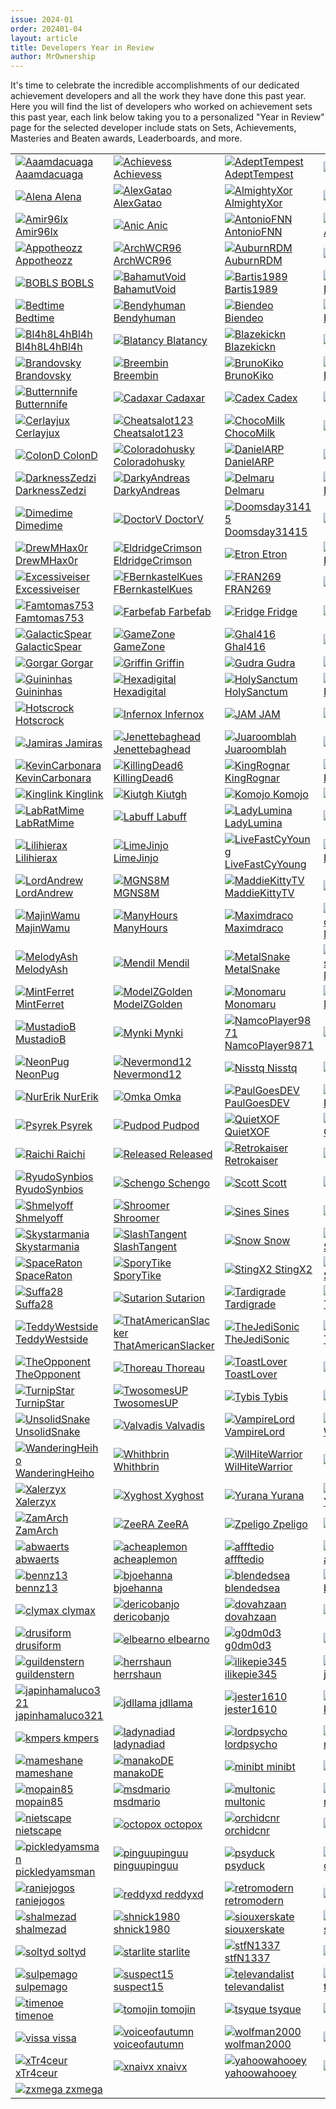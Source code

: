 ```yaml
---
issue: 2024-01
order: 202401-04
layout: article
title: Developers Year in Review
author: MrOwnership
---
```


It's time to celebrate the incredible accomplishments of our dedicated achievement developers and all the work they have done this past year. Here you will find the list of developers who worked on achievement sets this past year, each link below taking you to a personalized "Year in Review" page for the selected developer include stats on Sets, Achievements, Masteries and Beaten awards, Leaderboards, and more.

|                                                                                                                                                                                                           |                                                                                                                                                                                                                       |                                                                                                                                                                                                       |                                                                                                                                                                                                                   |
| --------------------------------------------------------------------------------------------------------------------------------------------------------------------------------------------------------- | --------------------------------------------------------------------------------------------------------------------------------------------------------------------------------------------------------------------- | ----------------------------------------------------------------------------------------------------------------------------------------------------------------------------------------------------- | ----------------------------------------------------------------------------------------------------------------------------------------------------------------------------------------------------------------- |
| <a href="./Dev/Aaamdacuaga.html" target="_blank" rel="noopener"><img class="rauserpic" src="https://retroachievements.org/UserPic/Aaamdacuaga.png" alt="Aaamdacuaga"> Aaamdacuaga</a>                     | <a href="./Dev/Achievess.html" target="_blank" rel="noopener"><img class="rauserpic" src="https://retroachievements.org/UserPic/Achievess.png" alt="Achievess"> Achievess</a>                                         | <a href="./Dev/AdeptTempest.html" target="_blank" rel="noopener"><img class="rauserpic" src="https://retroachievements.org/UserPic/AdeptTempest.png" alt="AdeptTempest"> AdeptTempest</a>             | <a href="./Dev/AfroRyan.html" target="_blank" rel="noopener"><img class="rauserpic" src="https://retroachievements.org/UserPic/AfroRyan.png" alt="AfroRyan"> AfroRyan</a>                                         |
| <a href="./Dev/Alena.html" target="_blank" rel="noopener"><img class="rauserpic" src="https://retroachievements.org/UserPic/Alena.png" alt="Alena"> Alena</a>                                             | <a href="./Dev/AlexGatao.html" target="_blank" rel="noopener"><img class="rauserpic" src="https://retroachievements.org/UserPic/AlexGatao.png" alt="AlexGatao"> AlexGatao</a>                                         | <a href="./Dev/AlmightyXor.html" target="_blank" rel="noopener"><img class="rauserpic" src="https://retroachievements.org/UserPic/AlmightyXor.png" alt="AlmightyXor"> AlmightyXor</a>                 | <a href="./Dev/Altomar.html" target="_blank" rel="noopener"><img class="rauserpic" src="https://retroachievements.org/UserPic/Altomar.png" alt="Altomar"> Altomar</a>                                             |
| <a href="./Dev/Amir96lx.html" target="_blank" rel="noopener"><img class="rauserpic" src="https://retroachievements.org/UserPic/Amir96lx.png" alt="Amir96lx"> Amir96lx</a>                                 | <a href="./Dev/Anic.html" target="_blank" rel="noopener"><img class="rauserpic" src="https://retroachievements.org/UserPic/Anic.png" alt="Anic"> Anic</a>                                                             | <a href="./Dev/AntonioFNN.html" target="_blank" rel="noopener"><img class="rauserpic" src="https://retroachievements.org/UserPic/AntonioFNN.png" alt="AntonioFNN"> AntonioFNN</a>                     | <a href="./Dev/AppleAndo.html" target="_blank" rel="noopener"><img class="rauserpic" src="https://retroachievements.org/UserPic/AppleAndo.png" alt="AppleAndo"> AppleAndo</a>                                     |
| <a href="./Dev/Appotheozz.html" target="_blank" rel="noopener"><img class="rauserpic" src="https://retroachievements.org/UserPic/Appotheozz.png" alt="Appotheozz"> Appotheozz</a>                         | <a href="./Dev/ArchWCR96.html" target="_blank" rel="noopener"><img class="rauserpic" src="https://retroachievements.org/UserPic/ArchWCR96.png" alt="ArchWCR96"> ArchWCR96</a>                                         | <a href="./Dev/AuburnRDM.html" target="_blank" rel="noopener"><img class="rauserpic" src="https://retroachievements.org/UserPic/AuburnRDM.png" alt="AuburnRDM"> AuburnRDM</a>                         | <a href="./Dev/AuroraX.html" target="_blank" rel="noopener"><img class="rauserpic" src="https://retroachievements.org/UserPic/AuroraX.png" alt="AuroraX"> AuroraX</a>                                             |
| <a href="./Dev/BOBLS.html" target="_blank" rel="noopener"><img class="rauserpic" src="https://retroachievements.org/UserPic/BOBLS.png" alt="BOBLS"> BOBLS</a>                                             | <a href="./Dev/BahamutVoid.html" target="_blank" rel="noopener"><img class="rauserpic" src="https://retroachievements.org/UserPic/BahamutVoid.png" alt="BahamutVoid"> BahamutVoid</a>                                 | <a href="./Dev/Bartis1989.html" target="_blank" rel="noopener"><img class="rauserpic" src="https://retroachievements.org/UserPic/Bartis1989.png" alt="Bartis1989"> Bartis1989</a>                     | <a href="./Dev/BatFastardJordy.html" target="_blank" rel="noopener"><img class="rauserpic" src="https://retroachievements.org/UserPic/BatFastardJordy.png" alt="BatFastardJordy"> BatFastardJordy</a>             |
| <a href="./Dev/Bedtime.html" target="_blank" rel="noopener"><img class="rauserpic" src="https://retroachievements.org/UserPic/Bedtime.png" alt="Bedtime"> Bedtime</a>                                     | <a href="./Dev/Bendyhuman.html" target="_blank" rel="noopener"><img class="rauserpic" src="https://retroachievements.org/UserPic/Bendyhuman.png" alt="Bendyhuman"> Bendyhuman</a>                                     | <a href="./Dev/Biendeo.html" target="_blank" rel="noopener"><img class="rauserpic" src="https://retroachievements.org/UserPic/Biendeo.png" alt="Biendeo"> Biendeo</a>                                 | <a href="./Dev/Bilalscape12.html" target="_blank" rel="noopener"><img class="rauserpic" src="https://retroachievements.org/UserPic/Bilalscape12.png" alt="Bilalscape12"> Bilalscape12</a>                         |
| <a href="./Dev/Bl4h8L4hBl4h.html" target="_blank" rel="noopener"><img class="rauserpic" src="https://retroachievements.org/UserPic/Bl4h8L4hBl4h.png" alt="Bl4h8L4hBl4h"> Bl4h8L4hBl4h</a>                 | <a href="./Dev/Blatancy.html" target="_blank" rel="noopener"><img class="rauserpic" src="https://retroachievements.org/UserPic/Blatancy.png" alt="Blatancy"> Blatancy</a>                                             | <a href="./Dev/Blazekickn.html" target="_blank" rel="noopener"><img class="rauserpic" src="https://retroachievements.org/UserPic/Blazekickn.png" alt="Blazekickn"> Blazekickn</a>                     | <a href="./Dev/BoomEX.html" target="_blank" rel="noopener"><img class="rauserpic" src="https://retroachievements.org/UserPic/BoomEX.png" alt="BoomEX"> BoomEX</a>                                                 |
| <a href="./Dev/Brandovsky.html" target="_blank" rel="noopener"><img class="rauserpic" src="https://retroachievements.org/UserPic/Brandovsky.png" alt="Brandovsky"> Brandovsky</a>                         | <a href="./Dev/Breembin.html" target="_blank" rel="noopener"><img class="rauserpic" src="https://retroachievements.org/UserPic/Breembin.png" alt="Breembin"> Breembin</a>                                             | <a href="./Dev/BrunoKiko.html" target="_blank" rel="noopener"><img class="rauserpic" src="https://retroachievements.org/UserPic/BrunoKiko.png" alt="BrunoKiko"> BrunoKiko</a>                         | <a href="./Dev/Bryan1150.html" target="_blank" rel="noopener"><img class="rauserpic" src="https://retroachievements.org/UserPic/Bryan1150.png" alt="Bryan1150"> Bryan1150</a>                                     |
| <a href="./Dev/Butternnife.html" target="_blank" rel="noopener"><img class="rauserpic" src="https://retroachievements.org/UserPic/Butternnife.png" alt="Butternnife"> Butternnife</a>                     | <a href="./Dev/Cadaxar.html" target="_blank" rel="noopener"><img class="rauserpic" src="https://retroachievements.org/UserPic/Cadaxar.png" alt="Cadaxar"> Cadaxar</a>                                                 | <a href="./Dev/Cadex.html" target="_blank" rel="noopener"><img class="rauserpic" src="https://retroachievements.org/UserPic/Cadex.png" alt="Cadex"> Cadex</a>                                         | <a href="./Dev/Casually.html" target="_blank" rel="noopener"><img class="rauserpic" src="https://retroachievements.org/UserPic/Casually.png" alt="Casually"> Casually</a>                                         |
| <a href="./Dev/Cerlayjux.html" target="_blank" rel="noopener"><img class="rauserpic" src="https://retroachievements.org/UserPic/Cerlayjux.png" alt="Cerlayjux"> Cerlayjux</a>                             | <a href="./Dev/Cheatsalot123.html" target="_blank" rel="noopener"><img class="rauserpic" src="https://retroachievements.org/UserPic/Cheatsalot123.png" alt="Cheatsalot123"> Cheatsalot123</a>                         | <a href="./Dev/ChocoMilk.html" target="_blank" rel="noopener"><img class="rauserpic" src="https://retroachievements.org/UserPic/ChocoMilk.png" alt="ChocoMilk"> ChocoMilk</a>                         | <a href="./Dev/Chr0x.html" target="_blank" rel="noopener"><img class="rauserpic" src="https://retroachievements.org/UserPic/Chr0x.png" alt="Chr0x"> Chr0x</a>                                                     |
| <a href="./Dev/ColonD.html" target="_blank" rel="noopener"><img class="rauserpic" src="https://retroachievements.org/UserPic/ColonD.png" alt="ColonD"> ColonD</a>                                         | <a href="./Dev/Coloradohusky.html" target="_blank" rel="noopener"><img class="rauserpic" src="https://retroachievements.org/UserPic/Coloradohusky.png" alt="Coloradohusky"> Coloradohusky</a>                         | <a href="./Dev/DanielARP.html" target="_blank" rel="noopener"><img class="rauserpic" src="https://retroachievements.org/UserPic/DanielARP.png" alt="DanielARP"> DanielARP</a>                         | <a href="./Dev/Darkc0m.html" target="_blank" rel="noopener"><img class="rauserpic" src="https://retroachievements.org/UserPic/Darkc0m.png" alt="Darkc0m"> Darkc0m</a>                                             |
| <a href="./Dev/DarknessZedzi.html" target="_blank" rel="noopener"><img class="rauserpic" src="https://retroachievements.org/UserPic/DarknessZedzi.png" alt="DarknessZedzi"> DarknessZedzi</a>             | <a href="./Dev/DarkyAndreas.html" target="_blank" rel="noopener"><img class="rauserpic" src="https://retroachievements.org/UserPic/DarkyAndreas.png" alt="DarkyAndreas"> DarkyAndreas</a>                             | <a href="./Dev/Delmaru.html" target="_blank" rel="noopener"><img class="rauserpic" src="https://retroachievements.org/UserPic/Delmaru.png" alt="Delmaru"> Delmaru</a>                                 | <a href="./Dev/Dennis1543.html" target="_blank" rel="noopener"><img class="rauserpic" src="https://retroachievements.org/UserPic/Dennis1543.png" alt="Dennis1543"> Dennis1543</a>                                 |
| <a href="./Dev/Dimedime.html" target="_blank" rel="noopener"><img class="rauserpic" src="https://retroachievements.org/UserPic/Dimedime.png" alt="Dimedime"> Dimedime</a>                                 | <a href="./Dev/DoctorV.html" target="_blank" rel="noopener"><img class="rauserpic" src="https://retroachievements.org/UserPic/DoctorV.png" alt="DoctorV"> DoctorV</a>                                                 | <a href="./Dev/Doomsday31415.html" target="_blank" rel="noopener"><img class="rauserpic" src="https://retroachievements.org/UserPic/Doomsday31415.png" alt="Doomsday31415"> Doomsday31415</a>         | <a href="./Dev/Dreaker.html" target="_blank" rel="noopener"><img class="rauserpic" src="https://retroachievements.org/UserPic/Dreaker.png" alt="Dreaker"> Dreaker</a>                                             |
| <a href="./Dev/DrewMHax0r.html" target="_blank" rel="noopener"><img class="rauserpic" src="https://retroachievements.org/UserPic/DrewMHax0r.png" alt="DrewMHax0r"> DrewMHax0r</a>                         | <a href="./Dev/EldridgeCrimson.html" target="_blank" rel="noopener"><img class="rauserpic" src="https://retroachievements.org/UserPic/EldridgeCrimson.png" alt="EldridgeCrimson"> EldridgeCrimson</a>                 | <a href="./Dev/Etron.html" target="_blank" rel="noopener"><img class="rauserpic" src="https://retroachievements.org/UserPic/Etron.png" alt="Etron"> Etron</a>                                         | <a href="./Dev/EulerMoises1981.html" target="_blank" rel="noopener"><img class="rauserpic" src="https://retroachievements.org/UserPic/EulerMoises1981.png" alt="EulerMoises1981"> EulerMoises1981</a>             |
| <a href="./Dev/Excessiveiser.html" target="_blank" rel="noopener"><img class="rauserpic" src="https://retroachievements.org/UserPic/Excessiveiser.png" alt="Excessiveiser"> Excessiveiser</a>             | <a href="./Dev/FBernkastelKues.html" target="_blank" rel="noopener"><img class="rauserpic" src="https://retroachievements.org/UserPic/FBernkastelKues.png" alt="FBernkastelKues"> FBernkastelKues</a>                 | <a href="./Dev/FRAN269.html" target="_blank" rel="noopener"><img class="rauserpic" src="https://retroachievements.org/UserPic/FRAN269.png" alt="FRAN269"> FRAN269</a>                                 | <a href="./Dev/Falcus.html" target="_blank" rel="noopener"><img class="rauserpic" src="https://retroachievements.org/UserPic/Falcus.png" alt="Falcus"> Falcus</a>                                                 |
| <a href="./Dev/Famtomas753.html" target="_blank" rel="noopener"><img class="rauserpic" src="https://retroachievements.org/UserPic/Famtomas753.png" alt="Famtomas753"> Famtomas753</a>                     | <a href="./Dev/Farbefab.html" target="_blank" rel="noopener"><img class="rauserpic" src="https://retroachievements.org/UserPic/Farbefab.png" alt="Farbefab"> Farbefab</a>                                             | <a href="./Dev/Fridge.html" target="_blank" rel="noopener"><img class="rauserpic" src="https://retroachievements.org/UserPic/Fridge.png" alt="Fridge"> Fridge</a>                                     | <a href="./Dev/Fruitpop.html" target="_blank" rel="noopener"><img class="rauserpic" src="https://retroachievements.org/UserPic/Fruitpop.png" alt="Fruitpop"> Fruitpop</a>                                         |
| <a href="./Dev/GalacticSpear.html" target="_blank" rel="noopener"><img class="rauserpic" src="https://retroachievements.org/UserPic/GalacticSpear.png" alt="GalacticSpear"> GalacticSpear</a>             | <a href="./Dev/GameZone.html" target="_blank" rel="noopener"><img class="rauserpic" src="https://retroachievements.org/UserPic/GameZone.png" alt="GameZone"> GameZone</a>                                             | <a href="./Dev/Ghal416.html" target="_blank" rel="noopener"><img class="rauserpic" src="https://retroachievements.org/UserPic/Ghal416.png" alt="Ghal416"> Ghal416</a>                                 | <a href="./Dev/Gloves.html" target="_blank" rel="noopener"><img class="rauserpic" src="https://retroachievements.org/UserPic/Gloves.png" alt="Gloves"> Gloves</a>                                                 |
| <a href="./Dev/Gorgar.html" target="_blank" rel="noopener"><img class="rauserpic" src="https://retroachievements.org/UserPic/Gorgar.png" alt="Gorgar"> Gorgar</a>                                         | <a href="./Dev/Griffin.html" target="_blank" rel="noopener"><img class="rauserpic" src="https://retroachievements.org/UserPic/Griffin.png" alt="Griffin"> Griffin</a>                                                 | <a href="./Dev/Gudra.html" target="_blank" rel="noopener"><img class="rauserpic" src="https://retroachievements.org/UserPic/Gudra.png" alt="Gudra"> Gudra</a>                                         | <a href="./Dev/Guinea.html" target="_blank" rel="noopener"><img class="rauserpic" src="https://retroachievements.org/UserPic/Guinea.png" alt="Guinea"> Guinea</a>                                                 |
| <a href="./Dev/Guininhas.html" target="_blank" rel="noopener"><img class="rauserpic" src="https://retroachievements.org/UserPic/Guininhas.png" alt="Guininhas"> Guininhas</a>                             | <a href="./Dev/Hexadigital.html" target="_blank" rel="noopener"><img class="rauserpic" src="https://retroachievements.org/UserPic/Hexadigital.png" alt="Hexadigital"> Hexadigital</a>                                 | <a href="./Dev/HolySanctum.html" target="_blank" rel="noopener"><img class="rauserpic" src="https://retroachievements.org/UserPic/HolySanctum.png" alt="HolySanctum"> HolySanctum</a>                 | <a href="./Dev/HorseJockey.html" target="_blank" rel="noopener"><img class="rauserpic" src="https://retroachievements.org/UserPic/HorseJockey.png" alt="HorseJockey"> HorseJockey</a>                             |
| <a href="./Dev/Hotscrock.html" target="_blank" rel="noopener"><img class="rauserpic" src="https://retroachievements.org/UserPic/Hotscrock.png" alt="Hotscrock"> Hotscrock</a>                             | <a href="./Dev/Infernox.html" target="_blank" rel="noopener"><img class="rauserpic" src="https://retroachievements.org/UserPic/Infernox.png" alt="Infernox"> Infernox</a>                                             | <a href="./Dev/JAM.html" target="_blank" rel="noopener"><img class="rauserpic" src="https://retroachievements.org/UserPic/JAM.png" alt="JAM"> JAM</a>                                                 | <a href="./Dev/JOMAX.html" target="_blank" rel="noopener"><img class="rauserpic" src="https://retroachievements.org/UserPic/JOMAX.png" alt="JOMAX"> JOMAX</a>                                                     |
| <a href="./Dev/Jamiras.html" target="_blank" rel="noopener"><img class="rauserpic" src="https://retroachievements.org/UserPic/Jamiras.png" alt="Jamiras"> Jamiras</a>                                     | <a href="./Dev/Jenettebaghead.html" target="_blank" rel="noopener"><img class="rauserpic" src="https://retroachievements.org/UserPic/Jenettebaghead.png" alt="Jenettebaghead"> Jenettebaghead</a>                     | <a href="./Dev/Juaroomblah.html" target="_blank" rel="noopener"><img class="rauserpic" src="https://retroachievements.org/UserPic/Juaroomblah.png" alt="Juaroomblah"> Juaroomblah</a>                 | <a href="./Dev/Kayesay.html" target="_blank" rel="noopener"><img class="rauserpic" src="https://retroachievements.org/UserPic/Kayesay.png" alt="Kayesay"> Kayesay</a>                                             |
| <a href="./Dev/KevinCarbonara.html" target="_blank" rel="noopener"><img class="rauserpic" src="https://retroachievements.org/UserPic/KevinCarbonara.png" alt="KevinCarbonara"> KevinCarbonara</a>         | <a href="./Dev/KillingDead6.html" target="_blank" rel="noopener"><img class="rauserpic" src="https://retroachievements.org/UserPic/KillingDead6.png" alt="KillingDead6"> KillingDead6</a>                             | <a href="./Dev/KingRognar.html" target="_blank" rel="noopener"><img class="rauserpic" src="https://retroachievements.org/UserPic/KingRognar.png" alt="KingRognar"> KingRognar</a>                     | <a href="./Dev/KingS1zzle.html" target="_blank" rel="noopener"><img class="rauserpic" src="https://retroachievements.org/UserPic/KingS1zzle.png" alt="KingS1zzle"> KingS1zzle</a>                                 |
| <a href="./Dev/Kinglink.html" target="_blank" rel="noopener"><img class="rauserpic" src="https://retroachievements.org/UserPic/Kinglink.png" alt="Kinglink"> Kinglink</a>                                 | <a href="./Dev/Kiutgh.html" target="_blank" rel="noopener"><img class="rauserpic" src="https://retroachievements.org/UserPic/Kiutgh.png" alt="Kiutgh"> Kiutgh</a>                                                     | <a href="./Dev/Komojo.html" target="_blank" rel="noopener"><img class="rauserpic" src="https://retroachievements.org/UserPic/Komojo.png" alt="Komojo"> Komojo</a>                                     | <a href="./Dev/Krima.html" target="_blank" rel="noopener"><img class="rauserpic" src="https://retroachievements.org/UserPic/Krima.png" alt="Krima"> Krima</a>                                                     |
| <a href="./Dev/LabRatMime.html" target="_blank" rel="noopener"><img class="rauserpic" src="https://retroachievements.org/UserPic/LabRatMime.png" alt="LabRatMime"> LabRatMime</a>                         | <a href="./Dev/Labuff.html" target="_blank" rel="noopener"><img class="rauserpic" src="https://retroachievements.org/UserPic/Labuff.png" alt="Labuff"> Labuff</a>                                                     | <a href="./Dev/LadyLumina.html" target="_blank" rel="noopener"><img class="rauserpic" src="https://retroachievements.org/UserPic/LadyLumina.png" alt="LadyLumina"> LadyLumina</a>                     | <a href="./Dev/Layton.html" target="_blank" rel="noopener"><img class="rauserpic" src="https://retroachievements.org/UserPic/Layton.png" alt="Layton"> Layton</a>                                                 |
| <a href="./Dev/Lilihierax.html" target="_blank" rel="noopener"><img class="rauserpic" src="https://retroachievements.org/UserPic/Lilihierax.png" alt="Lilihierax"> Lilihierax</a>                         | <a href="./Dev/LimeJinjo.html" target="_blank" rel="noopener"><img class="rauserpic" src="https://retroachievements.org/UserPic/LimeJinjo.png" alt="LimeJinjo"> LimeJinjo</a>                                         | <a href="./Dev/LiveFastCyYoung.html" target="_blank" rel="noopener"><img class="rauserpic" src="https://retroachievements.org/UserPic/LiveFastCyYoung.png" alt="LiveFastCyYoung"> LiveFastCyYoung</a> | <a href="./Dev/LogicalFallacy.html" target="_blank" rel="noopener"><img class="rauserpic" src="https://retroachievements.org/UserPic/LogicalFallacy.png" alt="LogicalFallacy"> LogicalFallacy</a>                 |
| <a href="./Dev/LordAndrew.html" target="_blank" rel="noopener"><img class="rauserpic" src="https://retroachievements.org/UserPic/LordAndrew.png" alt="LordAndrew"> LordAndrew</a>                         | <a href="./Dev/MGNS8M.html" target="_blank" rel="noopener"><img class="rauserpic" src="https://retroachievements.org/UserPic/MGNS8M.png" alt="MGNS8M"> MGNS8M</a>                                                     | <a href="./Dev/MaddieKittyTV.html" target="_blank" rel="noopener"><img class="rauserpic" src="https://retroachievements.org/UserPic/MaddieKittyTV.png" alt="MaddieKittyTV"> MaddieKittyTV</a>         | <a href="./Dev/MahBoi.html" target="_blank" rel="noopener"><img class="rauserpic" src="https://retroachievements.org/UserPic/MahBoi.png" alt="MahBoi"> MahBoi</a>                                                 |
| <a href="./Dev/MajinWamu.html" target="_blank" rel="noopener"><img class="rauserpic" src="https://retroachievements.org/UserPic/MajinWamu.png" alt="MajinWamu"> MajinWamu</a>                             | <a href="./Dev/ManyHours.html" target="_blank" rel="noopener"><img class="rauserpic" src="https://retroachievements.org/UserPic/ManyHours.png" alt="ManyHours"> ManyHours</a>                                         | <a href="./Dev/Maximdraco.html" target="_blank" rel="noopener"><img class="rauserpic" src="https://retroachievements.org/UserPic/Maximdraco.png" alt="Maximdraco"> Maximdraco</a>                     | <a href="./Dev/MeloDeathAtmoBlack.html" target="_blank" rel="noopener"><img class="rauserpic" src="https://retroachievements.org/UserPic/MeloDeathAtmoBlack.png" alt="MeloDeathAtmoBlack"> MeloDeathAtmoBlack</a> |
| <a href="./Dev/MelodyAsh.html" target="_blank" rel="noopener"><img class="rauserpic" src="https://retroachievements.org/UserPic/MelodyAsh.png" alt="MelodyAsh"> MelodyAsh</a>                             | <a href="./Dev/Mendil.html" target="_blank" rel="noopener"><img class="rauserpic" src="https://retroachievements.org/UserPic/Mendil.png" alt="Mendil"> Mendil</a>                                                     | <a href="./Dev/MetalSnake.html" target="_blank" rel="noopener"><img class="rauserpic" src="https://retroachievements.org/UserPic/MetalSnake.png" alt="MetalSnake"> MetalSnake</a>                     | <a href="./Dev/MiguelsoaresGames2.html" target="_blank" rel="noopener"><img class="rauserpic" src="https://retroachievements.org/UserPic/MiguelsoaresGames2.png" alt="MiguelsoaresGames2"> MiguelsoaresGames2</a> |
| <a href="./Dev/MintFerret.html" target="_blank" rel="noopener"><img class="rauserpic" src="https://retroachievements.org/UserPic/MintFerret.png" alt="MintFerret"> MintFerret</a>                         | <a href="./Dev/ModelZGolden.html" target="_blank" rel="noopener"><img class="rauserpic" src="https://retroachievements.org/UserPic/ModelZGolden.png" alt="ModelZGolden"> ModelZGolden</a>                             | <a href="./Dev/Monomaru.html" target="_blank" rel="noopener"><img class="rauserpic" src="https://retroachievements.org/UserPic/Monomaru.png" alt="Monomaru"> Monomaru</a>                             | <a href="./Dev/MrOwnership.html" target="_blank" rel="noopener"><img class="rauserpic" src="https://retroachievements.org/UserPic/MrOwnership.png" alt="MrOwnership"> MrOwnership</a>                             |
| <a href="./Dev/MustadioB.html" target="_blank" rel="noopener"><img class="rauserpic" src="https://retroachievements.org/UserPic/MustadioB.png" alt="MustadioB"> MustadioB</a>                             | <a href="./Dev/Mynki.html" target="_blank" rel="noopener"><img class="rauserpic" src="https://retroachievements.org/UserPic/Mynki.png" alt="Mynki"> Mynki</a>                                                         | <a href="./Dev/NamcoPlayer9871.html" target="_blank" rel="noopener"><img class="rauserpic" src="https://retroachievements.org/UserPic/NamcoPlayer9871.png" alt="NamcoPlayer9871"> NamcoPlayer9871</a> | <a href="./Dev/Namuh.html" target="_blank" rel="noopener"><img class="rauserpic" src="https://retroachievements.org/UserPic/Namuh.png" alt="Namuh"> Namuh</a>                                                     |
| <a href="./Dev/NeonPug.html" target="_blank" rel="noopener"><img class="rauserpic" src="https://retroachievements.org/UserPic/NeonPug.png" alt="NeonPug"> NeonPug</a>                                     | <a href="./Dev/Nevermond12.html" target="_blank" rel="noopener"><img class="rauserpic" src="https://retroachievements.org/UserPic/Nevermond12.png" alt="Nevermond12"> Nevermond12</a>                                 | <a href="./Dev/Nisstq.html" target="_blank" rel="noopener"><img class="rauserpic" src="https://retroachievements.org/UserPic/Nisstq.png" alt="Nisstq"> Nisstq</a>                                     | <a href="./Dev/NiterZ7.html" target="_blank" rel="noopener"><img class="rauserpic" src="https://retroachievements.org/UserPic/NiterZ7.png" alt="NiterZ7"> NiterZ7</a>                                             |
| <a href="./Dev/NurErik.html" target="_blank" rel="noopener"><img class="rauserpic" src="https://retroachievements.org/UserPic/NurErik.png" alt="NurErik"> NurErik</a>                                     | <a href="./Dev/Omka.html" target="_blank" rel="noopener"><img class="rauserpic" src="https://retroachievements.org/UserPic/Omka.png" alt="Omka"> Omka</a>                                                             | <a href="./Dev/PaulGoesDEV.html" target="_blank" rel="noopener"><img class="rauserpic" src="https://retroachievements.org/UserPic/PaulGoesDEV.png" alt="PaulGoesDEV"> PaulGoesDEV</a>                 | <a href="./Dev/PsyHunter29.html" target="_blank" rel="noopener"><img class="rauserpic" src="https://retroachievements.org/UserPic/PsyHunter29.png" alt="PsyHunter29"> PsyHunter29</a>                             |
| <a href="./Dev/Psyrek.html" target="_blank" rel="noopener"><img class="rauserpic" src="https://retroachievements.org/UserPic/Psyrek.png" alt="Psyrek"> Psyrek</a>                                         | <a href="./Dev/Pudpod.html" target="_blank" rel="noopener"><img class="rauserpic" src="https://retroachievements.org/UserPic/Pudpod.png" alt="Pudpod"> Pudpod</a>                                                     | <a href="./Dev/QuietXOF.html" target="_blank" rel="noopener"><img class="rauserpic" src="https://retroachievements.org/UserPic/QuietXOF.png" alt="QuietXOF"> QuietXOF</a>                             | <a href="./Dev/QuinnWasTaken.html" target="_blank" rel="noopener"><img class="rauserpic" src="https://retroachievements.org/UserPic/QuinnWasTaken.png" alt="QuinnWasTaken"> QuinnWasTaken</a>                     |
| <a href="./Dev/Raichi.html" target="_blank" rel="noopener"><img class="rauserpic" src="https://retroachievements.org/UserPic/Raichi.png" alt="Raichi"> Raichi</a>                                         | <a href="./Dev/Released.html" target="_blank" rel="noopener"><img class="rauserpic" src="https://retroachievements.org/UserPic/Released.png" alt="Released"> Released</a>                                             | <a href="./Dev/Retrokaiser.html" target="_blank" rel="noopener"><img class="rauserpic" src="https://retroachievements.org/UserPic/Retrokaiser.png" alt="Retrokaiser"> Retrokaiser</a>                 | <a href="./Dev/Ryudo.html" target="_blank" rel="noopener"><img class="rauserpic" src="https://retroachievements.org/UserPic/Ryudo.png" alt="Ryudo"> Ryudo</a>                                                     |
| <a href="./Dev/RyudoSynbios.html" target="_blank" rel="noopener"><img class="rauserpic" src="https://retroachievements.org/UserPic/RyudoSynbios.png" alt="RyudoSynbios"> RyudoSynbios</a>                 | <a href="./Dev/Schengo.html" target="_blank" rel="noopener"><img class="rauserpic" src="https://retroachievements.org/UserPic/Schengo.png" alt="Schengo"> Schengo</a>                                                 | <a href="./Dev/Scott.html" target="_blank" rel="noopener"><img class="rauserpic" src="https://retroachievements.org/UserPic/Scott.png" alt="Scott"> Scott</a>                                         | <a href="./Dev/Searo.html" target="_blank" rel="noopener"><img class="rauserpic" src="https://retroachievements.org/UserPic/Searo.png" alt="Searo"> Searo</a>                                                     |
| <a href="./Dev/Shmelyoff.html" target="_blank" rel="noopener"><img class="rauserpic" src="https://retroachievements.org/UserPic/Shmelyoff.png" alt="Shmelyoff"> Shmelyoff</a>                             | <a href="./Dev/Shroomer.html" target="_blank" rel="noopener"><img class="rauserpic" src="https://retroachievements.org/UserPic/Shroomer.png" alt="Shroomer"> Shroomer</a>                                             | <a href="./Dev/Sines.html" target="_blank" rel="noopener"><img class="rauserpic" src="https://retroachievements.org/UserPic/Sines.png" alt="Sines"> Sines</a>                                         | <a href="./Dev/Skiichi.html" target="_blank" rel="noopener"><img class="rauserpic" src="https://retroachievements.org/UserPic/Skiichi.png" alt="Skiichi"> Skiichi</a>                                             |
| <a href="./Dev/Skystarmania.html" target="_blank" rel="noopener"><img class="rauserpic" src="https://retroachievements.org/UserPic/Skystarmania.png" alt="Skystarmania"> Skystarmania</a>                 | <a href="./Dev/SlashTangent.html" target="_blank" rel="noopener"><img class="rauserpic" src="https://retroachievements.org/UserPic/SlashTangent.png" alt="SlashTangent"> SlashTangent</a>                             | <a href="./Dev/Snow.html" target="_blank" rel="noopener"><img class="rauserpic" src="https://retroachievements.org/UserPic/Snow.png" alt="Snow"> Snow</a>                                             | <a href="./Dev/Soulsderfuchs.html" target="_blank" rel="noopener"><img class="rauserpic" src="https://retroachievements.org/UserPic/Soulsderfuchs.png" alt="Soulsderfuchs"> Soulsderfuchs</a>                     |
| <a href="./Dev/SpaceRaton.html" target="_blank" rel="noopener"><img class="rauserpic" src="https://retroachievements.org/UserPic/SpaceRaton.png" alt="SpaceRaton"> SpaceRaton</a>                         | <a href="./Dev/SporyTike.html" target="_blank" rel="noopener"><img class="rauserpic" src="https://retroachievements.org/UserPic/SporyTike.png" alt="SporyTike"> SporyTike</a>                                         | <a href="./Dev/StingX2.html" target="_blank" rel="noopener"><img class="rauserpic" src="https://retroachievements.org/UserPic/StingX2.png" alt="StingX2"> StingX2</a>                                 | <a href="./Dev/SubliminalSiren.html" target="_blank" rel="noopener"><img class="rauserpic" src="https://retroachievements.org/UserPic/SubliminalSiren.png" alt="SubliminalSiren"> SubliminalSiren</a>             |
| <a href="./Dev/Suffa28.html" target="_blank" rel="noopener"><img class="rauserpic" src="https://retroachievements.org/UserPic/Suffa28.png" alt="Suffa28"> Suffa28</a>                                     | <a href="./Dev/Sutarion.html" target="_blank" rel="noopener"><img class="rauserpic" src="https://retroachievements.org/UserPic/Sutarion.png" alt="Sutarion"> Sutarion</a>                                             | <a href="./Dev/Tardigrade.html" target="_blank" rel="noopener"><img class="rauserpic" src="https://retroachievements.org/UserPic/Tardigrade.png" alt="Tardigrade"> Tardigrade</a>                     | <a href="./Dev/Tayadaoc.html" target="_blank" rel="noopener"><img class="rauserpic" src="https://retroachievements.org/UserPic/Tayadaoc.png" alt="Tayadaoc"> Tayadaoc</a>                                         |
| <a href="./Dev/TeddyWestside.html" target="_blank" rel="noopener"><img class="rauserpic" src="https://retroachievements.org/UserPic/TeddyWestside.png" alt="TeddyWestside"> TeddyWestside</a>             | <a href="./Dev/ThatAmericanSlacker.html" target="_blank" rel="noopener"><img class="rauserpic" src="https://retroachievements.org/UserPic/ThatAmericanSlacker.png" alt="ThatAmericanSlacker"> ThatAmericanSlacker</a> | <a href="./Dev/TheJediSonic.html" target="_blank" rel="noopener"><img class="rauserpic" src="https://retroachievements.org/UserPic/TheJediSonic.png" alt="TheJediSonic"> TheJediSonic</a>             | <a href="./Dev/TheMysticalOne.html" target="_blank" rel="noopener"><img class="rauserpic" src="https://retroachievements.org/UserPic/TheMysticalOne.png" alt="TheMysticalOne"> TheMysticalOne</a>                 |
| <a href="./Dev/TheOpponent.html" target="_blank" rel="noopener"><img class="rauserpic" src="https://retroachievements.org/UserPic/TheOpponent.png" alt="TheOpponent"> TheOpponent</a>                     | <a href="./Dev/Thoreau.html" target="_blank" rel="noopener"><img class="rauserpic" src="https://retroachievements.org/UserPic/Thoreau.png" alt="Thoreau"> Thoreau</a>                                                 | <a href="./Dev/ToastLover.html" target="_blank" rel="noopener"><img class="rauserpic" src="https://retroachievements.org/UserPic/ToastLover.png" alt="ToastLover"> ToastLover</a>                     | <a href="./Dev/Triforce.html" target="_blank" rel="noopener"><img class="rauserpic" src="https://retroachievements.org/UserPic/Triforce.png" alt="Triforce"> Triforce</a>                                         |
| <a href="./Dev/TurnipStar.html" target="_blank" rel="noopener"><img class="rauserpic" src="https://retroachievements.org/UserPic/TurnipStar.png" alt="TurnipStar"> TurnipStar</a>                         | <a href="./Dev/TwosomesUP.html" target="_blank" rel="noopener"><img class="rauserpic" src="https://retroachievements.org/UserPic/TwosomesUP.png" alt="TwosomesUP"> TwosomesUP</a>                                     | <a href="./Dev/Tybis.html" target="_blank" rel="noopener"><img class="rauserpic" src="https://retroachievements.org/UserPic/Tybis.png" alt="Tybis"> Tybis</a>                                         | <a href="./Dev/Unji.html" target="_blank" rel="noopener"><img class="rauserpic" src="https://retroachievements.org/UserPic/Unji.png" alt="Unji"> Unji</a>                                                         |
| <a href="./Dev/UnsolidSnake.html" target="_blank" rel="noopener"><img class="rauserpic" src="https://retroachievements.org/UserPic/UnsolidSnake.png" alt="UnsolidSnake"> UnsolidSnake</a>                 | <a href="./Dev/Valvadis.html" target="_blank" rel="noopener"><img class="rauserpic" src="https://retroachievements.org/UserPic/Valvadis.png" alt="Valvadis"> Valvadis</a>                                             | <a href="./Dev/VampireLord.html" target="_blank" rel="noopener"><img class="rauserpic" src="https://retroachievements.org/UserPic/VampireLord.png" alt="VampireLord"> VampireLord</a>                 | <a href="./Dev/WCopeland.html" target="_blank" rel="noopener"><img class="rauserpic" src="https://retroachievements.org/UserPic/WCopeland.png" alt="WCopeland"> WCopeland</a>                                     |
| <a href="./Dev/WanderingHeiho.html" target="_blank" rel="noopener"><img class="rauserpic" src="https://retroachievements.org/UserPic/WanderingHeiho.png" alt="WanderingHeiho"> WanderingHeiho</a>         | <a href="./Dev/Whithbrin.html" target="_blank" rel="noopener"><img class="rauserpic" src="https://retroachievements.org/UserPic/Whithbrin.png" alt="Whithbrin"> Whithbrin</a>                                         | <a href="./Dev/WilHiteWarrior.html" target="_blank" rel="noopener"><img class="rauserpic" src="https://retroachievements.org/UserPic/WilHiteWarrior.png" alt="WilHiteWarrior"> WilHiteWarrior</a>     | <a href="./Dev/Wulden.html" target="_blank" rel="noopener"><img class="rauserpic" src="https://retroachievements.org/UserPic/Wulden.png" alt="Wulden"> Wulden</a>                                                 |
| <a href="./Dev/Xalerzyx.html" target="_blank" rel="noopener"><img class="rauserpic" src="https://retroachievements.org/UserPic/Xalerzyx.png" alt="Xalerzyx"> Xalerzyx</a>                                 | <a href="./Dev/Xyghost.html" target="_blank" rel="noopener"><img class="rauserpic" src="https://retroachievements.org/UserPic/Xyghost.png" alt="Xyghost"> Xyghost</a>                                                 | <a href="./Dev/Yurana.html" target="_blank" rel="noopener"><img class="rauserpic" src="https://retroachievements.org/UserPic/Yurana.png" alt="Yurana"> Yurana</a>                                     | <a href="./Dev/YuriRod50248.html" target="_blank" rel="noopener"><img class="rauserpic" src="https://retroachievements.org/UserPic/YuriRod50248.png" alt="YuriRod50248"> YuriRod50248</a>                         |
| <a href="./Dev/ZamArch.html" target="_blank" rel="noopener"><img class="rauserpic" src="https://retroachievements.org/UserPic/ZamArch.png" alt="ZamArch"> ZamArch</a>                                     | <a href="./Dev/ZeeRA.html" target="_blank" rel="noopener"><img class="rauserpic" src="https://retroachievements.org/UserPic/ZeeRA.png" alt="ZeeRA"> ZeeRA</a>                                                         | <a href="./Dev/Zpeligo.html" target="_blank" rel="noopener"><img class="rauserpic" src="https://retroachievements.org/UserPic/Zpeligo.png" alt="Zpeligo"> Zpeligo</a>                                 | <a href="./Dev/abdalin.html" target="_blank" rel="noopener"><img class="rauserpic" src="https://retroachievements.org/UserPic/abdalin.png" alt="abdalin"> abdalin</a>                                             |
| <a href="./Dev/abwaerts.html" target="_blank" rel="noopener"><img class="rauserpic" src="https://retroachievements.org/UserPic/abwaerts.png" alt="abwaerts"> abwaerts</a>                                 | <a href="./Dev/acheaplemon.html" target="_blank" rel="noopener"><img class="rauserpic" src="https://retroachievements.org/UserPic/acheaplemon.png" alt="acheaplemon"> acheaplemon</a>                                 | <a href="./Dev/affftedio.html" target="_blank" rel="noopener"><img class="rauserpic" src="https://retroachievements.org/UserPic/affftedio.png" alt="affftedio"> affftedio</a>                         | <a href="./Dev/andreemendess.html" target="_blank" rel="noopener"><img class="rauserpic" src="https://retroachievements.org/UserPic/andreemendess.png" alt="andreemendess"> andreemendess</a>                     |
| <a href="./Dev/bennz13.html" target="_blank" rel="noopener"><img class="rauserpic" src="https://retroachievements.org/UserPic/bennz13.png" alt="bennz13"> bennz13</a>                                     | <a href="./Dev/bjoehanna.html" target="_blank" rel="noopener"><img class="rauserpic" src="https://retroachievements.org/UserPic/bjoehanna.png" alt="bjoehanna"> bjoehanna</a>                                         | <a href="./Dev/blendedsea.html" target="_blank" rel="noopener"><img class="rauserpic" src="https://retroachievements.org/UserPic/blendedsea.png" alt="blendedsea"> blendedsea</a>                     | <a href="./Dev/blueYOSHI.html" target="_blank" rel="noopener"><img class="rauserpic" src="https://retroachievements.org/UserPic/blueYOSHI.png" alt="blueYOSHI"> blueYOSHI</a>                                     |
| <a href="./Dev/clymax.html" target="_blank" rel="noopener"><img class="rauserpic" src="https://retroachievements.org/UserPic/clymax.png" alt="clymax"> clymax</a>                                         | <a href="./Dev/dericobanjo.html" target="_blank" rel="noopener"><img class="rauserpic" src="https://retroachievements.org/UserPic/dericobanjo.png" alt="dericobanjo"> dericobanjo</a>                                 | <a href="./Dev/dovahzaan.html" target="_blank" rel="noopener"><img class="rauserpic" src="https://retroachievements.org/UserPic/dovahzaan.png" alt="dovahzaan"> dovahzaan</a>                         | <a href="./Dev/drisc.html" target="_blank" rel="noopener"><img class="rauserpic" src="https://retroachievements.org/UserPic/drisc.png" alt="drisc"> drisc</a>                                                     |
| <a href="./Dev/drusiform.html" target="_blank" rel="noopener"><img class="rauserpic" src="https://retroachievements.org/UserPic/drusiform.png" alt="drusiform"> drusiform</a>                             | <a href="./Dev/elbearno.html" target="_blank" rel="noopener"><img class="rauserpic" src="https://retroachievements.org/UserPic/elbearno.png" alt="elbearno"> elbearno</a>                                             | <a href="./Dev/g0dm0d3.html" target="_blank" rel="noopener"><img class="rauserpic" src="https://retroachievements.org/UserPic/g0dm0d3.png" alt="g0dm0d3"> g0dm0d3</a>                                 | <a href="./Dev/gollawiz.html" target="_blank" rel="noopener"><img class="rauserpic" src="https://retroachievements.org/UserPic/gollawiz.png" alt="gollawiz"> gollawiz</a>                                         |
| <a href="./Dev/guildenstern.html" target="_blank" rel="noopener"><img class="rauserpic" src="https://retroachievements.org/UserPic/guildenstern.png" alt="guildenstern"> guildenstern</a>                 | <a href="./Dev/herrshaun.html" target="_blank" rel="noopener"><img class="rauserpic" src="https://retroachievements.org/UserPic/herrshaun.png" alt="herrshaun"> herrshaun</a>                                         | <a href="./Dev/ilikepie345.html" target="_blank" rel="noopener"><img class="rauserpic" src="https://retroachievements.org/UserPic/ilikepie345.png" alt="ilikepie345"> ilikepie345</a>                 | <a href="./Dev/jabman696.html" target="_blank" rel="noopener"><img class="rauserpic" src="https://retroachievements.org/UserPic/jabman696.png" alt="jabman696"> jabman696</a>                                     |
| <a href="./Dev/japinhamaluco321.html" target="_blank" rel="noopener"><img class="rauserpic" src="https://retroachievements.org/UserPic/japinhamaluco321.png" alt="japinhamaluco321"> japinhamaluco321</a> | <a href="./Dev/jdllama.html" target="_blank" rel="noopener"><img class="rauserpic" src="https://retroachievements.org/UserPic/jdllama.png" alt="jdllama"> jdllama</a>                                                 | <a href="./Dev/jester1610.html" target="_blank" rel="noopener"><img class="rauserpic" src="https://retroachievements.org/UserPic/jester1610.png" alt="jester1610"> jester1610</a>                     | <a href="./Dev/kiwibasket.html" target="_blank" rel="noopener"><img class="rauserpic" src="https://retroachievements.org/UserPic/kiwibasket.png" alt="kiwibasket"> kiwibasket</a>                                 |
| <a href="./Dev/kmpers.html" target="_blank" rel="noopener"><img class="rauserpic" src="https://retroachievements.org/UserPic/kmpers.png" alt="kmpers"> kmpers</a>                                         | <a href="./Dev/ladynadiad.html" target="_blank" rel="noopener"><img class="rauserpic" src="https://retroachievements.org/UserPic/ladynadiad.png" alt="ladynadiad"> ladynadiad</a>                                     | <a href="./Dev/lordpsycho.html" target="_blank" rel="noopener"><img class="rauserpic" src="https://retroachievements.org/UserPic/lordpsycho.png" alt="lordpsycho"> lordpsycho</a>                     | <a href="./Dev/malasdair.html" target="_blank" rel="noopener"><img class="rauserpic" src="https://retroachievements.org/UserPic/malasdair.png" alt="malasdair"> malasdair</a>                                     |
| <a href="./Dev/mameshane.html" target="_blank" rel="noopener"><img class="rauserpic" src="https://retroachievements.org/UserPic/mameshane.png" alt="mameshane"> mameshane</a>                             | <a href="./Dev/manakoDE.html" target="_blank" rel="noopener"><img class="rauserpic" src="https://retroachievements.org/UserPic/manakoDE.png" alt="manakoDE"> manakoDE</a>                                             | <a href="./Dev/minibt.html" target="_blank" rel="noopener"><img class="rauserpic" src="https://retroachievements.org/UserPic/minibt.png" alt="minibt"> minibt</a>                                     | <a href="./Dev/misterfox.html" target="_blank" rel="noopener"><img class="rauserpic" src="https://retroachievements.org/UserPic/misterfox.png" alt="misterfox"> misterfox</a>                                     |
| <a href="./Dev/mopain85.html" target="_blank" rel="noopener"><img class="rauserpic" src="https://retroachievements.org/UserPic/mopain85.png" alt="mopain85"> mopain85</a>                                 | <a href="./Dev/msdmario.html" target="_blank" rel="noopener"><img class="rauserpic" src="https://retroachievements.org/UserPic/msdmario.png" alt="msdmario"> msdmario</a>                                             | <a href="./Dev/multonic.html" target="_blank" rel="noopener"><img class="rauserpic" src="https://retroachievements.org/UserPic/multonic.png" alt="multonic"> multonic</a>                             | <a href="./Dev/neonsn0w.html" target="_blank" rel="noopener"><img class="rauserpic" src="https://retroachievements.org/UserPic/neonsn0w.png" alt="neonsn0w"> neonsn0w</a>                                         |
| <a href="./Dev/nietscape.html" target="_blank" rel="noopener"><img class="rauserpic" src="https://retroachievements.org/UserPic/nietscape.png" alt="nietscape"> nietscape</a>                             | <a href="./Dev/octopox.html" target="_blank" rel="noopener"><img class="rauserpic" src="https://retroachievements.org/UserPic/octopox.png" alt="octopox"> octopox</a>                                                 | <a href="./Dev/orchidcnr.html" target="_blank" rel="noopener"><img class="rauserpic" src="https://retroachievements.org/UserPic/orchidcnr.png" alt="orchidcnr"> orchidcnr</a>                         | <a href="./Dev/peyote.html" target="_blank" rel="noopener"><img class="rauserpic" src="https://retroachievements.org/UserPic/peyote.png" alt="peyote"> peyote</a>                                                 |
| <a href="./Dev/pickledyamsman.html" target="_blank" rel="noopener"><img class="rauserpic" src="https://retroachievements.org/UserPic/pickledyamsman.png" alt="pickledyamsman"> pickledyamsman</a>         | <a href="./Dev/pinguupinguu.html" target="_blank" rel="noopener"><img class="rauserpic" src="https://retroachievements.org/UserPic/pinguupinguu.png" alt="pinguupinguu"> pinguupinguu</a>                             | <a href="./Dev/psyduck.html" target="_blank" rel="noopener"><img class="rauserpic" src="https://retroachievements.org/UserPic/psyduck.png" alt="psyduck"> psyduck</a>                                 | <a href="./Dev/quantumdev.html" target="_blank" rel="noopener"><img class="rauserpic" src="https://retroachievements.org/UserPic/quantumdev.png" alt="quantumdev"> quantumdev</a>                                 |
| <a href="./Dev/raniejogos.html" target="_blank" rel="noopener"><img class="rauserpic" src="https://retroachievements.org/UserPic/raniejogos.png" alt="raniejogos"> raniejogos</a>                         | <a href="./Dev/reddyxd.html" target="_blank" rel="noopener"><img class="rauserpic" src="https://retroachievements.org/UserPic/reddyxd.png" alt="reddyxd"> reddyxd</a>                                                 | <a href="./Dev/retromodern.html" target="_blank" rel="noopener"><img class="rauserpic" src="https://retroachievements.org/UserPic/retromodern.png" alt="retromodern"> retromodern</a>                 | <a href="./Dev/s0uth.html" target="_blank" rel="noopener"><img class="rauserpic" src="https://retroachievements.org/UserPic/s0uth.png" alt="s0uth"> s0uth</a>                                                     |
| <a href="./Dev/shalmezad.html" target="_blank" rel="noopener"><img class="rauserpic" src="https://retroachievements.org/UserPic/shalmezad.png" alt="shalmezad"> shalmezad</a>                             | <a href="./Dev/shnick1980.html" target="_blank" rel="noopener"><img class="rauserpic" src="https://retroachievements.org/UserPic/shnick1980.png" alt="shnick1980"> shnick1980</a>                                     | <a href="./Dev/siouxerskate.html" target="_blank" rel="noopener"><img class="rauserpic" src="https://retroachievements.org/UserPic/siouxerskate.png" alt="siouxerskate"> siouxerskate</a>             | <a href="./Dev/snek2eater.html" target="_blank" rel="noopener"><img class="rauserpic" src="https://retroachievements.org/UserPic/snek2eater.png" alt="snek2eater"> snek2eater</a>                                 |
| <a href="./Dev/soltyd.html" target="_blank" rel="noopener"><img class="rauserpic" src="https://retroachievements.org/UserPic/soltyd.png" alt="soltyd"> soltyd</a>                                         | <a href="./Dev/starlite.html" target="_blank" rel="noopener"><img class="rauserpic" src="https://retroachievements.org/UserPic/starlite.png" alt="starlite"> starlite</a>                                             | <a href="./Dev/stfN1337.html" target="_blank" rel="noopener"><img class="rauserpic" src="https://retroachievements.org/UserPic/stfN1337.png" alt="stfN1337"> stfN1337</a>                             | <a href="./Dev/suXin.html" target="_blank" rel="noopener"><img class="rauserpic" src="https://retroachievements.org/UserPic/suXin.png" alt="suXin"> suXin</a>                                                     |
| <a href="./Dev/sulpemago.html" target="_blank" rel="noopener"><img class="rauserpic" src="https://retroachievements.org/UserPic/sulpemago.png" alt="sulpemago"> sulpemago</a>                             | <a href="./Dev/suspect15.html" target="_blank" rel="noopener"><img class="rauserpic" src="https://retroachievements.org/UserPic/suspect15.png" alt="suspect15"> suspect15</a>                                         | <a href="./Dev/televandalist.html" target="_blank" rel="noopener"><img class="rauserpic" src="https://retroachievements.org/UserPic/televandalist.png" alt="televandalist"> televandalist</a>         | <a href="./Dev/thegotoguyy.html" target="_blank" rel="noopener"><img class="rauserpic" src="https://retroachievements.org/UserPic/thegotoguyy.png" alt="thegotoguyy"> thegotoguyy</a>                             |
| <a href="./Dev/timenoe.html" target="_blank" rel="noopener"><img class="rauserpic" src="https://retroachievements.org/UserPic/timenoe.png" alt="timenoe"> timenoe</a>                                     | <a href="./Dev/tomojin.html" target="_blank" rel="noopener"><img class="rauserpic" src="https://retroachievements.org/UserPic/tomojin.png" alt="tomojin"> tomojin</a>                                                 | <a href="./Dev/tsyque.html" target="_blank" rel="noopener"><img class="rauserpic" src="https://retroachievements.org/UserPic/tsyque.png" alt="tsyque"> tsyque</a>                                     | <a href="./Dev/valts.html" target="_blank" rel="noopener"><img class="rauserpic" src="https://retroachievements.org/UserPic/valts.png" alt="valts"> valts</a>                                                     |
| <a href="./Dev/vissa.html" target="_blank" rel="noopener"><img class="rauserpic" src="https://retroachievements.org/UserPic/vissa.png" alt="vissa"> vissa</a>                                             | <a href="./Dev/voiceofautumn.html" target="_blank" rel="noopener"><img class="rauserpic" src="https://retroachievements.org/UserPic/voiceofautumn.png" alt="voiceofautumn"> voiceofautumn</a>                         | <a href="./Dev/wolfman2000.html" target="_blank" rel="noopener"><img class="rauserpic" src="https://retroachievements.org/UserPic/wolfman2000.png" alt="wolfman2000"> wolfman2000</a>                 | <a href="./Dev/xClawz.html" target="_blank" rel="noopener"><img class="rauserpic" src="https://retroachievements.org/UserPic/xClawz.png" alt="xClawz"> xClawz</a>                                                 |
| <a href="./Dev/xTr4ceur.html" target="_blank" rel="noopener"><img class="rauserpic" src="https://retroachievements.org/UserPic/xTr4ceur.png" alt="xTr4ceur"> xTr4ceur</a>                                 | <a href="./Dev/xnaivx.html" target="_blank" rel="noopener"><img class="rauserpic" src="https://retroachievements.org/UserPic/xnaivx.png" alt="xnaivx"> xnaivx</a>                                                     | <a href="./Dev/yahoowahooey.html" target="_blank" rel="noopener"><img class="rauserpic" src="https://retroachievements.org/UserPic/yahoowahooey.png" alt="yahoowahooey"> yahoowahooey</a>             | <a href="./Dev/zizom.html" target="_blank" rel="noopener"><img class="rauserpic" src="https://retroachievements.org/UserPic/zizom.png" alt="zizom"> zizom</a>                                                     |
| <a href="./Dev/zxmega.html" target="_blank" rel="noopener"><img class="rauserpic" src="https://retroachievements.org/UserPic/zxmega.png" alt="zxmega"> zxmega</a>                                         |                                                                                                                                                                                                                       |                                                                                                                                                                                                       |                                                                                                                                                                                                                   |
